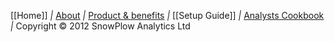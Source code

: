 [[Home]] *|* [About](SnowPlow-Overview) *|* [Product & benefits](Product-overview) *|* [[Setup Guide]] *|* [Analysts Cookbook](Analysts-cookbook) *|* Copyright &copy; 2012 SnowPlow Analytics Ltd